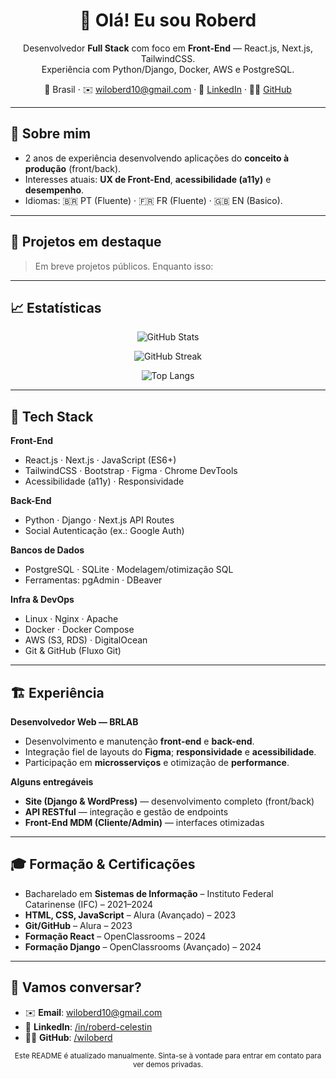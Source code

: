 <h1 align="center">👋 Olá! Eu sou Roberd</h1>

<p align="center">
  Desenvolvedor <b>Full Stack</b> com foco em <b>Front-End</b> — React.js, Next.js, TailwindCSS.<br/>
  Experiência com Python/Django, Docker, AWS e PostgreSQL.
</p>

<p align="center">
  📍 Brasil · ✉️ <a href="mailto:wiloberd10@gmail.com">wiloberd10@gmail.com</a> ·
  💼 <a href="https://www.linkedin.com/in/roberd-celestin" target="_blank">LinkedIn</a> ·
  🧑‍💻 <a href="https://github.com/wiloberd" target="_blank">GitHub</a>
</p>

---
## 🔎 Sobre mim
- 2 anos de experiência desenvolvendo aplicações do **conceito à produção** (front/back).
- Interesses atuais: **UX de Front-End**, **acessibilidade (a11y)** e **desempenho**.
- Idiomas: 🇧🇷 PT (Fluente) · 🇫🇷 FR (Fluente) · 🇬🇧 EN (Basico).

---

## 📌 Projetos em destaque
> Em breve projetos públicos. Enquanto isso:
---
## 📈 Estatísticas

<p align="center">
  <img src="https://github-readme-stats.vercel.app/api?username=wiloberd&show_icons=true&hide_title=true&include_all_commits=true" alt="GitHub Stats" />
</p>

<p align="center">
  <img src="https://streak-stats.demolab.com?user=wiloberd" alt="GitHub Streak" />
</p>

<p align="center">
  <img src="https://github-readme-stats.vercel.app/api/top-langs/?username=wiloberd&layout=compact" alt="Top Langs" />
</p>

---
## 🧰 Tech Stack

**Front-End**
- React.js · Next.js · JavaScript (ES6+)  
- TailwindCSS · Bootstrap · Figma · Chrome DevTools  
- Acessibilidade (a11y) · Responsividade

**Back-End**
- Python · Django · Next.js API Routes  
- Social Autenticação (ex.: Google Auth)

**Bancos de Dados**
- PostgreSQL · SQLite · Modelagem/otimização SQL  
- Ferramentas: pgAdmin · DBeaver

**Infra & DevOps**
- Linux · Nginx · Apache  
- Docker · Docker Compose  
- AWS (S3, RDS) · DigitalOcean  
- Git & GitHub (Fluxo Git)

---

## 🏗️ Experiência
**Desenvolvedor Web — BRLAB**  
- Desenvolvimento e manutenção **front-end** e **back-end**.  
- Integração fiel de layouts do **Figma**; **responsividade** e **acessibilidade**.  
- Participação em **microsserviços** e otimização de **performance**.

**Alguns entregáveis**
- **Site (Django & WordPress)** — desenvolvimento completo (front/back)  
- **API RESTful** — integração e gestão de endpoints  
- **Front-End MDM (Cliente/Admin)** — interfaces otimizadas

---

## 🎓 Formação & Certificações
- Bacharelado em **Sistemas de Informação** – Instituto Federal Catarinense (IFC) – 2021–2024  
- **HTML, CSS, JavaScript** – Alura (Avançado) – 2023  
- **Git/GitHub** – Alura – 2023  
- **Formação React** – OpenClassrooms – 2024  
- **Formação Django** – OpenClassrooms (Avançado) – 2024  

---

## 🤝 Vamos conversar?
- ✉️ **Email**: <a href="mailto:wiloberd10@gmail.com">wiloberd10@gmail.com</a>  
- 💼 **LinkedIn**: <a href="https://www.linkedin.com/in/roberd-celestin">/in/roberd-celestin</a>  
- 🧑‍💻 **GitHub**: <a href="https://github.com/wiloberd">/wiloberd</a>

<p align="center">
  <sub>Este README é atualizado manualmente. Sinta-se à vontade para entrar em contato para ver demos privadas.</sub>
</p>
